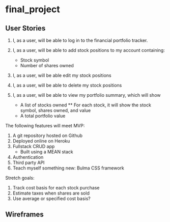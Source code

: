 # final_project

## User Stories
1. I, as a user, will be able to log in to the financial portfolio tracker.

2. I, as a user, will be able to add stock positions to my account containing:
    * Stock symbol
    * Number of shares owned

3. I, as a user, will be able edit my stock positions

4. I, as a user, will be able to delete my stock positions

5. I, as a user, will be able to view my portfolio summary, which will show
    * A list of stocks owned
        ** For each stock, it will show the stock symbol, shares owned, and value
    * A total portfolio value


The following features will meet MVP:
1. A git repository hosted on Github
2. Deployed online on Heroku
3. Fullstack CRUD app
    * Built using a MEAN stack
4. Authentication
5. Third party API
6. Teach myself something new: Bulma CSS framework

Stretch goals:
1. Track cost basis for each stock purchase
2. Estimate taxes when shares are sold
3. Use average or specified cost basis?

## Wireframes
